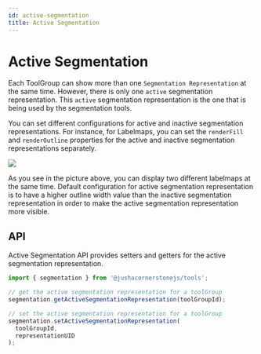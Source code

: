 ```yaml
---
id: active-segmentation
title: Active Segmentation
---
```


# Active Segmentation

Each ToolGroup can show more than one `Segmentation Representation` at the same time.
However, there is only one `active` segmentation representation. This
`active` segmentation representation is the one that is being used by the segmentation tools.

You can set different configurations for active and inactive segmentation representations.
For instance, for Labelmaps, you can set the `renderFill` and `renderOutline` properties
for the active and inactive segmentation representations separately.

![](../../../assets/active-segmentation.png)

As you see in the picture above, you can display two different labelmaps at the same time.
Default configuration for active segmentation representation is to have a higher outline width
value than the inactive segmentation representation in order to make the active segmentation
representation more visible.

## API

Active Segmentation API provides setters and getters for the active segmentation representation.

```js
import { segmentation } from '@jushacornerstonejs/tools';

// get the active segmentation representation for a toolGroup
segmentation.getActiveSegmentationRepresentation(toolGroupId);

// set the active segmentation representation for a toolGroup
segmentation.setActiveSegmentationRepresentation(
  toolGroupId,
  representationUID
);
```
